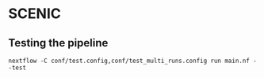 # SCENIC

## Testing the pipeline

```{bash}
nextflow -C conf/test.config,conf/test_multi_runs.config run main.nf --test
```